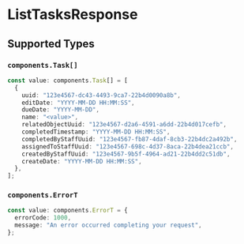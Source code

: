 # ListTasksResponse


## Supported Types

### `components.Task[]`

```typescript
const value: components.Task[] = [
  {
    uuid: "123e4567-dc43-4493-9ca7-22b4d0090a8b",
    editDate: "YYYY-MM-DD HH:MM:SS",
    dueDate: "YYYY-MM-DD",
    name: "<value>",
    relatedObjectUuid: "123e4567-d2a6-4591-a6dd-22b4d017cefb",
    completedTimestamp: "YYYY-MM-DD HH:MM:SS",
    completedByStaffUuid: "123e4567-fb87-4daf-8cb3-22b4dc2a492b",
    assignedToStaffUuid: "123e4567-698c-4d37-8aca-22b4dea21ccb",
    createdByStaffUuid: "123e4567-9b5f-4964-ad21-22b4dd2c51db",
    createDate: "YYYY-MM-DD HH:MM:SS",
  },
];
```

### `components.ErrorT`

```typescript
const value: components.ErrorT = {
  errorCode: 1000,
  message: "An error occurred completing your request",
};
```

